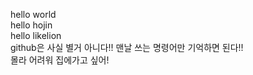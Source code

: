 hello world  
hello hojin  
hello likelion  
github은 사실 별거 아니다!! 맨날 쓰는 명령어만 기억하면 된다!!  
몰라 어려워 집에가고 싶어!
